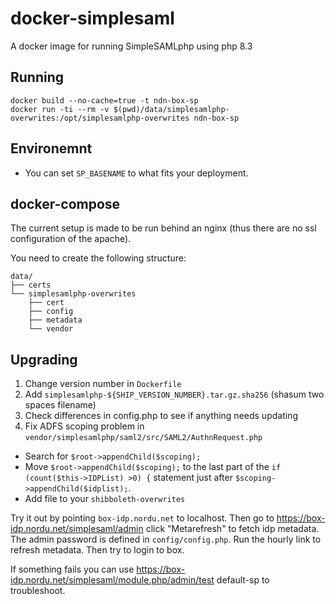 # docker-simplesaml
A docker image for running SimpleSAMLphp using php 8.3

## Running

```
docker build --no-cache=true -t ndn-box-sp
docker run -ti --rm -v $(pwd)/data/simplesamlphp-overwrites:/opt/simplesamlphp-overwrites ndn-box-sp
```

## Environemnt

- You can set `SP_BASENAME` to what fits your deployment.

## docker-compose

The current setup is made to be run behind an nginx (thus there are no ssl configuration of the apache).

You need to create the following structure:
```
data/
├── certs
└── simplesamlphp-overwrites
    ├── cert
    ├── config
    ├── metadata
    └── vendor
```

## Upgrading

1. Change version number in `Dockerfile`
2. Add `simplesamlphp-${SHIP_VERSION_NUMBER}.tar.gz.sha256` (shasum two spaces filename)
3. Check differences in config.php to see if anything needs updating
4. Fix ADFS scoping problem in `vendor/simplesamlphp/saml2/src/SAML2/AuthnRequest.php`
  - Search for `$root->appendChild($scoping);`
  - Move `$root->appendChild($scoping);` to the last part of the `if (count($this->IDPList) >0) {` statement just after `$scoping->appendChild($idplist);`.
  - Add file to your `shibboleth-overwrites`

Try it out by pointing `box-idp.nordu.net` to localhost.
Then go to https://box-idp.nordu.net/simplesaml/admin click "Metarefresh" to fetch idp metadata.
The admin password is defined in `config/config.php`.
Run the hourly link to refresh metadata.
Then try to login to box.

If something fails you can use https://box-idp.nordu.net/simplesaml/module.php/admin/test default-sp to troubleshoot.
